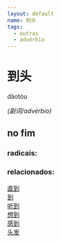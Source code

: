 ```yaml
--- 
layout: default
name: 到头 
tags: 
  - outras
  - advérbio
--- 
```

# 到头 
dàotóu  
 
*(副词/advérbio)*  
## no fim 
### radicais: 
### relacionados: 
[直到](/zhengshidu/hsk3/直到)  
[到](/zhengshidu/hsk1/到)  
[听到](/zhengshidu/hsk1/听到)  
[想到](/zhengshidu/hsk2/想到)  
[感到](/zhengshidu/hsk2/感到)  
[头发](/zhengshidu/hsk2/头发)  
